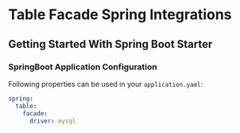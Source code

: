 # Table Facade Spring Integrations

## Getting Started With Spring Boot Starter

### SpringBoot Application Configuration

Following properties can be used in your `application.yaml`:

```yaml
spring:
  table:
    facade:
      driver: mysql
```
